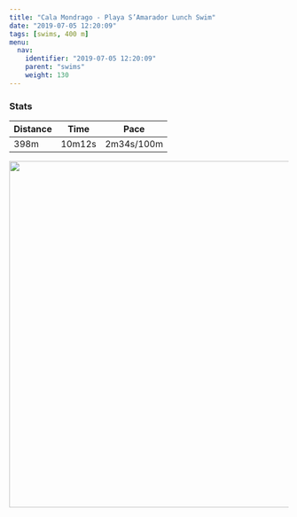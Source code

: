 ```yaml
---
title: "Cala Mondrago - Playa S’Amarador Lunch Swim"
date: "2019-07-05 12:20:09"
tags: [swims, 400 m]
menu:
  nav:
    identifier: "2019-07-05 12:20:09"
    parent: "swims"
    weight: 130
---
```


### Stats

| Distance | Time | Pace |
|----------|------|------|
|398m|10m12s|2m34s/100m|

<img src='https://maps.googleapis.com/maps/api/staticmap?maptype=terrain&path=enc:a{doFswmRIj@Jl@d@`@NDRFh@?Hp@?l@t@`A?r@Rh@O~@v@VRx@Qh@Bx@h@??M&key=AIzaSyAfqMeaZ1CCJFGP5cWud__oZnT_Pybg-1M&size=800x800&scale=2&markers=color:yellow|label:S|39.35169,3.18858&markers=color:green|label:F|39.350239999999985,3.18545' width='625' />
